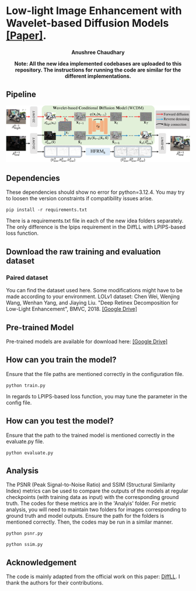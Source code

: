 # Low-light Image Enhancement with Wavelet-based Diffusion Models [[Paper]](https://arxiv.org/pdf/2306.00306.pdf).
<h4 align="center">Anushree Chaudhary</center>

Note: All the new idea implemented codebases are uploaded to this repository. The instructions for running the code are similar for the different implementations.
## Pipeline
![](./Figures/pipeline.png)

## Dependencies
These dependencies should show no error for python=3.12.4. You may try to loosen the version constraints if compatibility issues arise.
```
pip install -r requirements.txt
````
There is a requirements.txt file in each of the new idea folders separately. The only difference is the lpips requirement in the DiffLL with LPIPS-based loss function.

## Download the raw training and evaluation dataset
### Paired dataset
You can find the dataset used here. Some modifications might have to be made according to your environment.
LOLv1 dataset: Chen Wei, Wenjing Wang, Wenhan Yang, and Jiaying Liu. "Deep Retinex Decomposition for Low-Light Enhancement", BMVC, 2018.  [[Google Drive]](https://drive.google.com/file/d/1It291IA2DVi8k2YZ-G0d1cGm301Tsi7r/view?usp=sharing)


## Pre-trained Model
Pre-trained models are available for download here: [[Google Drive]](https://drive.google.com/file/d/14lZUEyI4lMYsoDQtkKgAbwoDOSwqnUYc/view?usp=sharing)

## How can you train the model?
Ensure that the file paths are mentioned correctly in the configuration file.
```
python train.py  
```
In regards to LPIPS-based loss function, you may tune the parameter in the config file.

## How can you test the model?
Ensure that the path to the trained model is mentioned correctly in the evaluate.py file.
```
python evaluate.py
```

## Analysis
The PSNR (Peak Signal-to-Noise Ratio) and SSIM (Structural Similarity Index) metrics can be used to compare the outputs of the models at regular checkpoints (with training data as input) with the corresponding ground truth. The codes for these metrics are in the 'Analyis' folder. 
For metric analysis, you will need to maintain two folders for images corresponding to ground truth and model outputs. Ensure the path for the folders is mentioned correctly. Then, the codes may be run in a similar manner.
```
python psnr.py
```
```
python ssim.py
``` 


## Acknowledgement
The code is mainly adapted from the official work on this paper: [DiffLL](https://github.com/JianghaiSCU/Diffusion-Low-Light). I thank the authors for their contributions.

